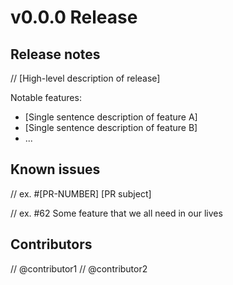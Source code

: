 # v0.0.0 Release

## Release notes

// [High-level description of release]

Notable features:
- [Single sentence description of feature A]
- [Single sentence description of feature B]
- ...

## Known issues
// ex. #[PR-NUMBER] [PR subject]

// ex. #62 Some feature that we all need in our lives

## Contributors
// @contributor1
// @contributor2
